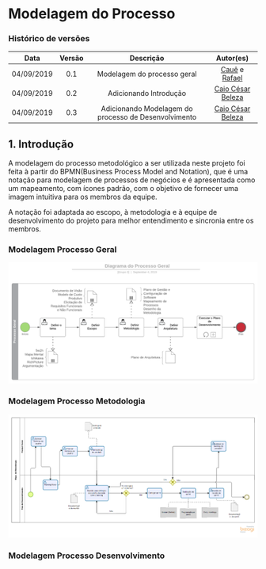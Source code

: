 # Modelagem do Processo

### Histórico de versões

|   Data   |  Versão  |        Descrição       |          Autor(es)          |
|:--------:|:--------:|:----------------------:|:---------------------------:|
|04/09/2019|0.1|Modelagem do processo geral|[Cauê](https://github.com/caue96) e [Rafael](https://github.com/rafaelbrg)|
|04/09/2019|0.2|Adicionando Introdução|[Caio César Beleza](https://github.com/Caiocbeleza)|
|04/09/2019|0.3|Adicionando Modelagem do processo de Desenvolvimento|[Caio César Beleza](https://github.com/Caiocbeleza)|

## 1. Introdução
A modelagem do processo metodológico a ser utilizada neste projeto foi feita à partir do BPMN(Business Process Model and Notation), que é uma notação para modelagem de processos de negócios e é apresentada como um mapeamento, com ícones padrão, com o objetivo de fornecer uma imagem intuitiva para os membros da equipe.<p>
A notação foi adaptada ao escopo, à metodologia e à equipe de desenvolvimento do projeto para melhor entendimento e sincronia entre os membros.   

### Modelagem Processo Geral
[![Processo Geral](img/Diagramas_Cafofo_Processo_Geral.png)](https://ibb.co/H778mdP)

### Modelagem Processo Metodologia
[![Processo da metodologia](img/MapaMetodologia.png)](https://ibb.co/PGHdsMK)

### Modelagem Processo Desenvolvimento
[![]()]()
